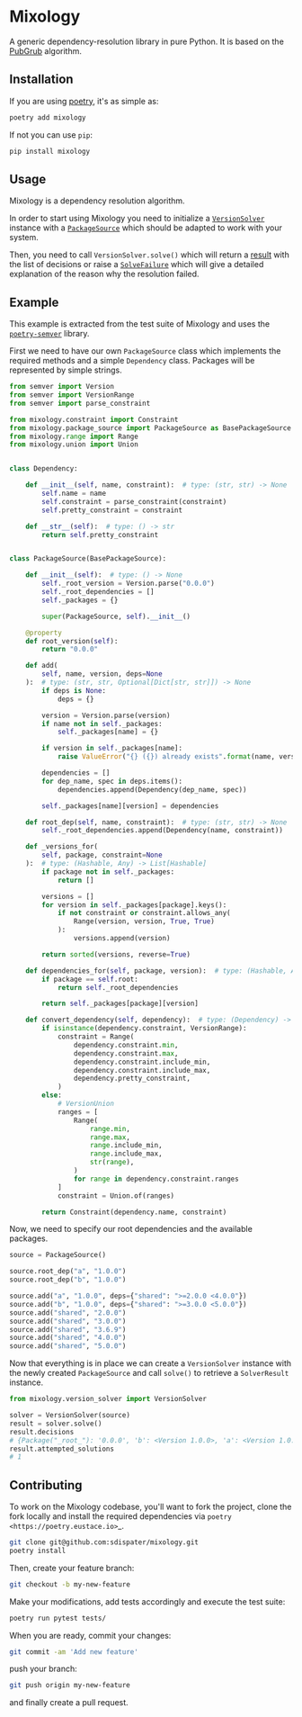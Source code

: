 # Mixology

A generic dependency-resolution library in pure Python.
It is based on the [PubGrub](https://github.com/dart-lang/pub/blob/master/doc/solver.md) algorithm.


## Installation

If you are using [poetry](https://github.com/sdispater/poetry), it's as simple as:

```bash
poetry add mixology
```

If not you can use `pip`:

```bash
pip install mixology
```

## Usage

Mixology is a dependency resolution algorithm.

In order to start using Mixology you need to initialize a [`VersionSolver`](mixology/version_solver.py) instance
with a [`PackageSource`](mixology/package_source.py) which should be adapted to work with your system.

Then, you need to call `VersionSolver.solve()` which will return a [result](mixology/result.py) with the list of decisions
or raise a [`SolveFailure`](mixology/failure.py) which will give a detailed explanation of the reason why the resolution failed.

## Example

This example is extracted from the test suite of Mixology
and uses the [`poetry-semver`](https://github.com/python-poetry/semver) library.

First we need to have our own `PackageSource` class which implements the required methods
and a simple `Dependency` class. Packages will be represented by simple strings.

```python
from semver import Version
from semver import VersionRange
from semver import parse_constraint

from mixology.constraint import Constraint
from mixology.package_source import PackageSource as BasePackageSource
from mixology.range import Range
from mixology.union import Union


class Dependency:

    def __init__(self, name, constraint):  # type: (str, str) -> None
        self.name = name
        self.constraint = parse_constraint(constraint)
        self.pretty_constraint = constraint

    def __str__(self):  # type: () -> str
        return self.pretty_constraint


class PackageSource(BasePackageSource):

    def __init__(self):  # type: () -> None
        self._root_version = Version.parse("0.0.0")
        self._root_dependencies = []
        self._packages = {}

        super(PackageSource, self).__init__()

    @property
    def root_version(self):
        return "0.0.0"

    def add(
        self, name, version, deps=None
    ):  # type: (str, str, Optional[Dict[str, str]]) -> None
        if deps is None:
            deps = {}

        version = Version.parse(version)
        if name not in self._packages:
            self._packages[name] = {}

        if version in self._packages[name]:
            raise ValueError("{} ({}) already exists".format(name, version))

        dependencies = []
        for dep_name, spec in deps.items():
            dependencies.append(Dependency(dep_name, spec))

        self._packages[name][version] = dependencies

    def root_dep(self, name, constraint):  # type: (str, str) -> None
        self._root_dependencies.append(Dependency(name, constraint))

    def _versions_for(
        self, package, constraint=None
    ):  # type: (Hashable, Any) -> List[Hashable]
        if package not in self._packages:
            return []

        versions = []
        for version in self._packages[package].keys():
            if not constraint or constraint.allows_any(
                Range(version, version, True, True)
            ):
                versions.append(version)

        return sorted(versions, reverse=True)

    def dependencies_for(self, package, version):  # type: (Hashable, Any) -> List[Any]
        if package == self.root:
            return self._root_dependencies

        return self._packages[package][version]

    def convert_dependency(self, dependency):  # type: (Dependency) -> Constraint
        if isinstance(dependency.constraint, VersionRange):
            constraint = Range(
                dependency.constraint.min,
                dependency.constraint.max,
                dependency.constraint.include_min,
                dependency.constraint.include_max,
                dependency.pretty_constraint,
            )
        else:
            # VersionUnion
            ranges = [
                Range(
                    range.min,
                    range.max,
                    range.include_min,
                    range.include_max,
                    str(range),
                )
                for range in dependency.constraint.ranges
            ]
            constraint = Union.of(ranges)

        return Constraint(dependency.name, constraint)
```

Now, we need to specify our root dependencies and the available packages.

```python
source = PackageSource()

source.root_dep("a", "1.0.0")
source.root_dep("b", "1.0.0")

source.add("a", "1.0.0", deps={"shared": ">=2.0.0 <4.0.0"})
source.add("b", "1.0.0", deps={"shared": ">=3.0.0 <5.0.0"})
source.add("shared", "2.0.0")
source.add("shared", "3.0.0")
source.add("shared", "3.6.9")
source.add("shared", "4.0.0")
source.add("shared", "5.0.0")
```

Now that everything is in place we can create a `VersionSolver` instance
with the newly created `PackageSource` and call `solve()` to retrieve a `SolverResult` instance.

```python
from mixology.version_solver import VersionSolver

solver = VersionSolver(source)
result = solver.solve()
result.decisions
# {Package("_root_"): '0.0.0', 'b': <Version 1.0.0>, 'a': <Version 1.0.0>, 'shared': <Version 3.6.9>}
result.attempted_solutions
# 1
```


## Contributing

To work on the Mixology codebase, you'll want to fork the project, clone the fork locally
and install the required dependencies via `poetry <https://poetry.eustace.io>`_.

```bash
git clone git@github.com:sdispater/mixology.git
poetry install
```

Then, create your feature branch:

```bash
git checkout -b my-new-feature
```

Make your modifications, add tests accordingly and execute the test suite:

```bash
poetry run pytest tests/
```

When you are ready, commit your changes:

```bash
git commit -am 'Add new feature'
```

push your branch:

```bash
git push origin my-new-feature
```

and finally create a pull request.

